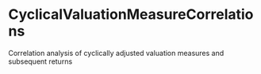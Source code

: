 # CyclicalValuationMeasureCorrelations
Correlation analysis of cyclically adjusted valuation measures and subsequent returns
